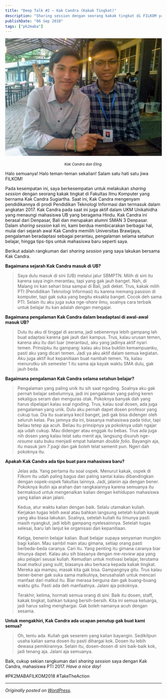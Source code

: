 ```yaml
---
title: "Deep Talk #2 – Kak Candra (Kakak Tingkat)"
description: "Sharing session dengan seorang kakak tingkat di FILKOM yang bernama Kak Candra Sugiartha."
publishDate: "06 Sep 2018"
tags: ["pk2maba"]
---
```


![Kak Candra dan Eling.](cover.jpg)

<center><i><small>Kak Candra dan Eling.</small></i></center>

Halo semuanya! Halo teman-teman sekalian! Salam satu hati satu jiwa FILKOM!

Pada kesempatan ini, saya berkesempatan untuk melakukan _sharing session_ dengan seorang kakak tingkat di Fakultas Ilmu Komputer yang bernama Kak Candra Sugiartha. Saat ini, Kak Candra mengenyam pendidikannya di prodi Pendidikan Teknologi Informasi dan termasuk dalam angkatan 2017. Kak Candra pada saat ini juga aktif dalam UKM Unikahidha yang menaungi mahasiswa UB yang beragama Hindu. Kak Candra ini berasal dari Denpasar, Bali dan merupakan alumni SMAN 3 Denpasar. Dalam _sharing session_ kali ini, kami berdua membicarakan berbagai hal, mulai dari sejarah awal Kak Candra memilih Universitas Brawijaya, pengalaman beradaptasi sebagai perantau, pengalaman selama setahun belajar, hingga tips-tips untuk mahasiswa baru seperti saya.

Berikut adalah rangkuman dari _sharing session_ yang saya lakukan bersama Kak Candra.

**Bagaimana sejarah Kak Candra masuk di UB?**

> Saya dulu masuk di sini (UB) melalui jalur SBMPTN. Milih di sini itu karena saya ingin merantau, tapi yang gak jauh banget. Nah, di Malang ini kan sehari bisa sampai di Bali, jadi deket. Trus, kakak milih PTI (Pendidikan Teknologi Informasi) itu karena memang passion di komputer, tapi gak suka yang begitu eksakta banget. Cocok deh sama PTI. Selain itu aku juga suka nge-_share_ ilmu, soalnya cara terbaik untuk belajar itu kan adalah dengan mengajar.

**Bagaimana pengalaman Kak Candra dalam beadaptasi di awal-awal masuk UB?**

> Dulu itu aku di tinggal di asrama, jadi sebenernya lebih gampang lah buat adaptasi karena gak jauh dari kampus. Trus, kalau urusan temen, karena aku itu dari luar (merantau), aku yang jadinya aktif nyari temen. Prinsipku itu gampang: kalau aku bisa buktiin kemampuanku, pasti aku yang dicari temen. Jadi ya aku aktif dalam semua kegiatan. Aku juga aktif ikut kepanitiaan buat nambah temen. Ya, kalau menurutku sih semester 1 itu sama aja kayak waktu SMA dulu, gak jauh beda.

**Bagaimana pengalaman Kak Candra selama setahun belajar?**

> Pengalaman yang paling unik itu sih saat ngoding. Soalnya aku gak pernah belajar sebelumnya, jadi ini pengalaman yang paling keren sekaligus seram dan menguras otak. Pokoknya banyak dah yang harus dipelajari kalau soal ngoding. Trus, kalau soal dosen, ada juga pengalaman yang unik. Dulu aku pernah dapet dosen profesor yang cukup tua. Dia itu suaranya kecil banget, jadi gak bisa didenger oleh seluruh kelas. Pas jamnya dia ini, biasanya mahasiswa pada tidur, tapi beliau tetep aja acuh. Beliau itu prinsipnya ya pokoknya udah ngajar aja udah cukup. Mau didenger atau enggak itu bebas. Trus ada juga nih dosen yang kalau telat satu menit aja, langsung disuruh nge-_resume_ satu buku menjadi empat halaman _double folio_. Bayangin aja, itu masuk jam 7 pagi dan gak boleh telat semenit pun. Ngeri dah pokoknya itu.

**Apakah Kak Candra ada tips buat para mahasiswa baru?**

> Jelas ada. Yang pertama itu soal ospek. Menurut kakak, ospek di Filkom itu udah paling bagus dan paling santai kalau dibandingkan dengan ospek-ospek fakultas lainnya. Jadi, jalanin aja dengan bener. Pokoknya ikutin aja arahan dan rangkaiannya karena semuanya itu bermaksud untuk mengenalkan kalian dengan kehidupan mahasiswa yang kalian akan jalani.
>
> Kedua, atur waktu kalian dengan baik. Selalu utamakan kuliah. Kerjakan tugas lebih awal atau bahkan langsung setelah kuliah kayak yang aku biasa lakukan. Soalnya, setelah kuliah itu ilmunya pasti masih nyangkut, jadi lebih gampang nyelesaiinnya. Setelah tugas selesai, baru lah lanjut ke organisasi dan kepanitiaan.
>
> Ketiga, benerin belajar kalian. Buat belajar supaya senyaman mungkin bagi kalian. Mau sambil main atau gimana, setiap orang pasti berbeda-beda caranya. Cari itu. Yang penting itu gimana caranya biar ilmunya dapet. Kalau aku sih biasanya dengan me-_review_ apa yang aku pelajari seusai kuliah. Kemudian untuk motivasi belajar, terutama buat matkul yang sulit, biasanya aku berkaca kepada kakak tingkat. Mereka aja mampu, masak kita gak bisa. Gampangnya gitu. Trus kalau bener-bener gak suka sama matkulnya, berusahalah untuk mencari manfaat dari matkul itu. Biar merasa berguna dan gak buang-buang waktu gitu. Pasti ada deh manfaatnya. Jalani aja pokoknya.
>
> Terakhir, kelima, hormati semua orang di sini. Baik itu dosen, staff, kakak tingkat, bahkan tukang bersih-bersih. Kita ini semua keluarga, jadi harus saling menghargai. Gak boleh namanya acuh dengan sesama.

**Untuk mengakhiri, Kak Candra ada ucapan penutup gak buat kami semua?**

> Oh, tentu ada. Kuliah gak seserem yang kalian bayangin. Sedikitpun usaha kalian sama dosen itu pasti dihargai kok. Dosen itu lebih dewasa pemikirannya. Selain itu, dosen-dosen di sini baik-baik kok, jadi tenang aja. Jalani aja semuanya.

Baik, cukup sekian rangkuman dari _sharing session_ saya dengan Kak Candra, mahasiswa PTI 2017. _Have a nice day!_

#PK2MABAFILKOM2018 #TakeTheAction

---

_Originally posted on [WordPress](https://elingp.wordpress.com/2018/09/05/deep-talk-2/)._
